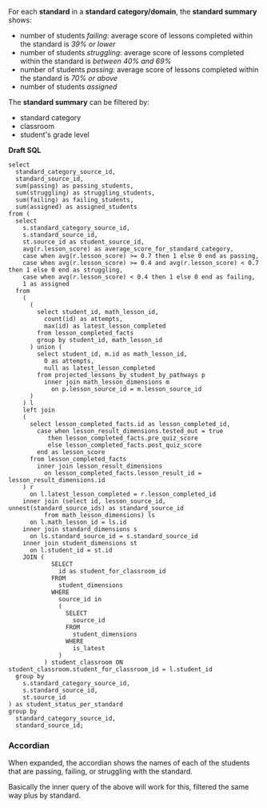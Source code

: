 For each __standard__ in a __standard category/domain__, the __standard summary__ shows:

- number of students _failing_: average score of lessons completed within the standard is _39% or lower_
- number of students _struggling_: average score of lessons completed within the standard is _between 40% and 69%_
- number of students _passing_: average score of lessons completed within the standard is _70% or above_
- number of students _assigned_


The __standard summary__ can be filtered by:

- standard category
- classroom
- student's grade level

__Draft SQL__

```
select
  standard_category_source_id,
  standard_source_id,
  sum(passing) as passing_students,
  sum(struggling) as struggling_students,
  sum(failing) as failing_students,
  sum(assigned) as assigned_students
from (
  select
    s.standard_category_source_id,
    s.standard_source_id,
    st.source_id as student_source_id,
    avg(r.lesson_score) as average_score_for_standard_category,
    case when avg(r.lesson_score) >= 0.7 then 1 else 0 end as passing,
    case when avg(r.lesson_score) >= 0.4 and avg(r.lesson_score) < 0.7 then 1 else 0 end as struggling,
    case when avg(r.lesson_score) < 0.4 then 1 else 0 end as failing,
    1 as assigned
  from
    (
      (
        select student_id, math_lesson_id,
          count(id) as attempts,
          max(id) as latest_lesson_completed
        from lesson_completed_facts
        group by student_id, math_lesson_id
      ) union (
        select student_id, m.id as math_lesson_id,
          0 as attempts,
          null as latest_lesson_completed
        from projected_lessons_by_student_by_pathways p
          inner join math_lesson_dimensions m
            on p.lesson_source_id = m.lesson_source_id
      )
    ) l
    left join
    (
      select lesson_completed_facts.id as lesson_completed_id,
        case when lesson_result_dimensions.tested_out = true
           then lesson_completed_facts.pre_quiz_score
           else lesson_completed_facts.post_quiz_score
        end as lesson_score
      from lesson_completed_facts
        inner join lesson_result_dimensions
          on lesson_completed_facts.lesson_result_id = lesson_result_dimensions.id
    ) r
      on l.latest_lesson_completed = r.lesson_completed_id
    inner join (select id, lesson_source_id, unnest(standard_source_ids) as standard_source_id
          from math_lesson_dimensions) ls
      on l.math_lesson_id = ls.id
    inner join standard_dimensions s
      on ls.standard_source_id = s.standard_source_id
    inner join student_dimensions st
      on l.student_id = st.id
    JOIN (
            SELECT
              id as student_for_classroom_id
            FROM
              student_dimensions
            WHERE
              source_id in
              (
                SELECT
                  source_id
                FROM
                  student_dimensions
                WHERE
                  is_latest
              )
          ) student_classroom ON student_classroom.student_for_classroom_id = l.student_id
  group by
    s.standard_category_source_id,
    s.standard_source_id,
    st.source_id
) as student_status_per_standard
group by
  standard_category_source_id,
  standard_source_id;
```

### Accordian

When expanded, the accordian shows the names of each of the students that are passing, failing, or struggling with the standard.

Basically the inner query of the above will work for this, filtered the same way plus by standard.

